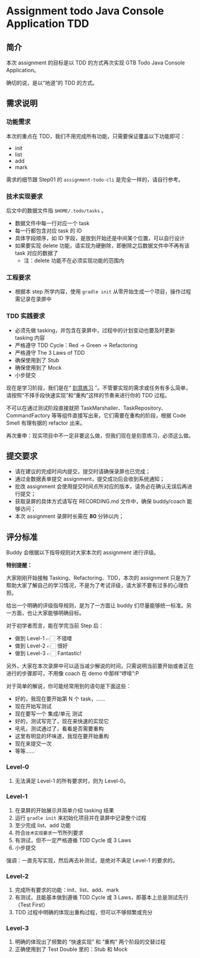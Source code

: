 # Assignment todo Java Console Application TDD

## 简介

本次 assignment 的目标是以 TDD 的方式再次实现 GTB  Todo Java Console Application。

确切的说，是以“地道”的 TDD 的方式。

## 需求说明

### 功能需求

本次的重点在 TDD，我们不用完成所有功能，只需要保证覆盖以下功能即可：

* init
* list
* add
* mark

需求的细节跟 Step01 的 `assignment-todo-cli` 是完全一样的，请自行参考。

### 技术实现要求

后文中的数据文件指 `$HOME/.todo/tasks` 。

* 数据文件中每一行对应一个 task
* 每一行都包含对应 task 的 ID
* 具体字段顺序，如 ID 字段，是放到开始还是中间某个位置，可以自行设计
* 如果要实现 delete 功能，请实现为硬删除，即删除之后数据文件中不再有该 task 对应的数据了
  * 注：delete 功能不在必须实现功能的范围内

### 工程要求

* 根据本 step 所学内容，使用 `gradle init` 从零开始生成一个项目，操作过程需记录在录屏中

### TDD 实践要求

* 必须先做 tasking，并包含在录屏中，过程中的计划变动也要及时更新 tasking 内容
* 严格遵守 TDD Cycle：Red -> Green -> Refactoring
* 严格遵守 The 3 Laws of TDD
* 确保使用到了 Stub
* 确保使用到了 Mock
* 小步提交

现在是学习阶段，我们是在“ [刻意练习](https://yuedu.163.com/source/592103d858494fd5bc903467f990141a_4) ”。不管要实现的需求或任务有多么简单，请按照“不择手段快速实现”和“重构”这样的节奏来进行你的 TDD 过程。

不可以在通过测试阶段直接就把 TaskMarshaller、TaskRepository、CommandFactory 等等组件直接写出来，它们需要在重构的阶段，根据 Code Smell 有理有据的 refactor 出来。

再次重申：现实项目中不一定非要这么做，但我们现在是刻意练习，必须这么做。

## 提交要求

* 请在建议的完成时间内提交，提交时请确保录屏也已完成；
* 通过金数据表单提交 assignment，提交成功后会收到系统通知；
* 批改 assignment 会使用提交时间点所对应的版本，请务必在确认无误后再进行提交；
* 获取录屏的具体方式请写在 RECORDING.md 文件中，确保 buddy/coach 能够访问；
* 本次 assignment 录屏时长需在 **80** 分钟以内；

## 评分标准

Buddy 会根据以下指导规则对大家本次的 assignment 进行评级。

**特别提醒：**

大家刚刚开始接触 Tasking、Refactoring、TDD，本次的 assignment 只是为了帮助大家了解自己的学习情况，不是为了考试评级，请大家不要有过多的心理负担。

给出一个明确的评级指导规则，是为了一方面让 buddy 们尽量能够统一标准。另一方面，也让大家能够明确目标。

对于初学者而言，能在学完当前 Step 后：

* 做到 Level-1 👉🏻 不错喽
* 做到 Level-2 👉🏻 很好
* 做到 Level-3 👉🏻 Fantastic!

另外，大家在本次录屏中可以适当减少解说的时间，只需说明当前要开始或者正在进行的步骤即可，不用像 coach 在 demo 中那样“啰嗦”:P

对于简单的解说，你可能经常用到的语句是下面这些：

* 好的，我现在要开始第 N 个 task，……
* 现在开始写测试
* 现在要写一个 集成/单元 测试
* 好的，测试写完了，现在来快速的实现它
* 吼吼，测试通过了，看看是否需要重构
* 这里有明显的坏味道，我现在要开始重构
* 现在来提交一次
* 等等……

### Level-0

1. 无法满足 Level-1 的所有要求时，则为 Level-0。

### Level-1

1. 在录屏的开始展示并简单介绍 tasking 结果
2. 运行 `gradle init` 来初始化项目并在录屏中记录整个过程
3. 至少完成 list、add 功能
4. 符合`技术实现要求`一节所列要求
5. 有测试，但不一定严格遵循 TDD Cycle 或 3 Laws
6. 小步提交

强调：一直先写实现，然后再去补测试，是绝对不满足 Level-1 的要求的。

### Level-2

1. 完成所有要求的功能：init、list、add、mark
2. 有测试，且能基本做到遵循 TDD Cycle 或 3 Laws，即基本上总是测试先行（Test First）
3. TDD 过程中明确的体现出重构过程，但可以不够频繁或充分

### Level-3

1. 明确的体现出了频繁的 “快速实现” 和 “重构” 两个阶段的交替过程
2. 正确使用到了 Test Double 里的：Stub 和 Mock
